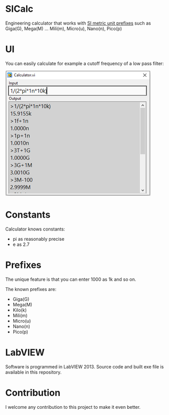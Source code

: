 # SICalc
Engineering calculator that works with [SI metric unit prefixes](https://en.wikipedia.org/wiki/Metric_prefix) such as Giga(G), Mega(M) ... Mili(m), Micro(u), Nano(n), Pico(p)

# UI

You can easily calculate for example a cutoff frequency of a low pass filter:

![userinterface](/images/UI.png)

# Constants

Calculator knows constants:
* pi as reasonably precise
* e as 2.7

# Prefixes

The unique feature is that you can enter 1000 as 1k and so on. 

The known prefixes are: 
* Giga(G)
* Mega(M)
* Kilo(k)
* Mili(m)
* Micro(u)
* Nano(n)
* Pico(p)

# LabVIEW

Software is programmed in LabVIEW 2013. Source code and built exe file is available in this repository.

# Contribution

I welcome any contribution to this project to make it even better.
